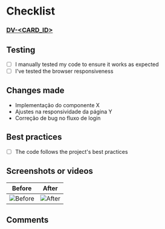 # Checklist
### [DV-<CARD_ID>](https://medical-consultation.atlassian.net/browse/DV-<CARD_ID>)

## Testing
- [ ] I manually tested my code to ensure it works as expected
- [ ] I've tested the browser responsiveness

## Changes made
- Implementação do componente X
- Ajustes na responsividade da página Y
- Correção de bug no fluxo de login

## Best practices
- [ ] The code follows the project's best practices

## Screenshots or videos
| Before  | After |
|--------|--------|
| ![Before](URL) | ![After](URL) |

## Comments

